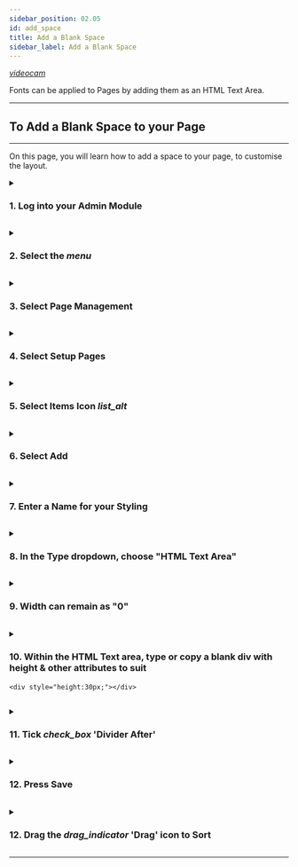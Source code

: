 ```yaml
---
sidebar_position: 02.05
id: add_space
title: Add a Blank Space
sidebar_label: Add a Blank Space
---
```

[<i className="material-icons-h1 end">videocam</i>](/vids/Dashnetics-addspace.mp4)

Fonts can be applied to Pages by adding them as an HTML Text Area.

---
## To Add a Blank Space to your Page
* * *

On this page, you will learn how to add a space to your page, to customise the layout.


<details>

<summary>

<h3 style={{ display: 'inline'}}> 1.  Log into your Admin Module </h3>

</summary><p></p>

To access your admin site, simply type **"admin."** before your public url. 

eg: https://admin.demo.dashnetics.com.au


![img](/img/adminlogin-cfb3883e18efb80bf1eab39a6aba15ab.png)

</details>
<p></p>


<details>

<summary>

<h3 style={{ display: 'inline'}}> 2.  Select the <span className="buttontext"> <i className="material-icons">menu</i></span>  </h3>

</summary><p></p>

![img](/img/adminmenu-e1ef5a93a900bdfb54c72920a5ce4ea0.png)

</details>
<p></p>



<details>

<summary>

<h3 style={{ display: 'inline'}}> 3.  Select  <span className="buttontext"> Page Management </span> </h3>

</summary><p></p>

![img](/img/menu_page_management.png)

</details>
<p></p>



<details>

<summary>

<h3 style={{ display: 'inline'}}> 4.  Select <span className="buttontext"> Setup Pages </span> </h3>

</summary><p></p>


![img](/img/menu_setup_pages.png)

</details>
<p></p>



<details>

<summary>

<h3 style={{ display: 'inline'}}> 5.  Select Items Icon <span className="buttontext"> <i className="material-icons">list_alt</i></span> </h3>

</summary><p></p>

Each page will be listed, choose the "Items" Icon next to the page you want to change.

![img](/img/items.png)

</details>
<p></p>


<details>

<summary>

<h3 style={{ display: 'inline'}}> 6.  Select <span className="buttontext"> Add </span> </h3>

</summary><p></p>

To begin adding a new Item to the page

![img](/img/add_items.png)

</details>
<p></p>



<details>

<summary>

<h3 style={{ display: 'inline'}}> 7.  Enter a Name for your Styling </h3>

</summary><p></p>

- For example, *"CSS"* 

Names can contain spaces or any characters

![img](/img/add_item_name.png)

</details>
<p></p>



<details>

<summary>

<h3 style={{ display: 'inline'}}> 8.   In the <span className="droplisttext"> Type</span>  dropdown, choose "HTML Text Area"</h3> 

</summary><p></p>


![img](/img/select_html_text.png)

</details>
<p></p>



<details>

<summary>

<h3 style={{ display: 'inline'}}> 
9.  Width can remain as "0"</h3> 

</summary><p></p>
Width "0" means the item will display at the DEFAULT width.

This can be changed later if necessary

![img](/img/edit-form-item-width.png)

</details>
<p></p>



<details>

<summary>

<h3 style={{ display: 'inline'}}> 10.  Within the HTML Text area, type or copy a blank div with height & other attributes to suit</h3> 

```
<div style="height:30px;"></div>

```





</summary><p></p>


you can style this div to be anywhere or anysize you like



</details>
<p></p>


<details>

<summary>

<h3 style={{ display: 'inline'}}> 11. Tick <i className="material-icons grey">check_box</i> 'Divider After' </h3>

</summary><p></p>

 This will ensure the next element we add will appear below the styling.

![img](/img/edit-form-item-divide-after.png)

</details>
<p></p>



<details>

<summary>

<h3 style={{ display: 'inline'}}> 12.  Press <span className="buttontext"> Save </span> </h3>

</summary><p></p>

![img](/img/edit-form-item-save.png)

</details>
<p></p>



<details>

<summary>

<h3 style={{ display: 'inline'}}> 12.  Drag the  <i className="material-icons grey">drag_indicator</i> 'Drag' icon to Sort </h3>

</summary><p></p>

![img](/img/edit-form-item-sort.png)

</details>
<p></p>

---




